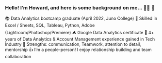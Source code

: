 ### Hello! I’m Howard, and here is some background on me… 👋🏻 👋

📚 Data Analytics bootcamp graduate (April 2022, Juno College)
💾 Skilled in Excel / Sheets, SQL, Tableau, Python, Adobe (Lightroom/Photoshop/Premiere)
⛺️ Google Data Analytics certificate
💎 4+ years of Data Analytics & Account Management experience gained in Tech Industry
👔 Strengths: communication, Teamwork, attention to detail, mentorship
👍 I’m a people-person! I enjoy relationship building and team collaboration
